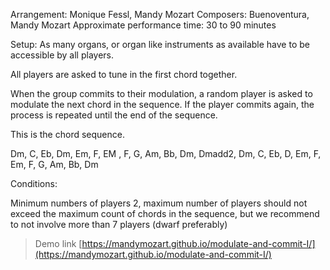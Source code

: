 Arrangement: Monique Fessl, Mandy Mozart
Composers: Buenoventura, Mandy Mozart
Approximate performance time: 30 to 90 minutes

Setup:
As many organs, or organ like instruments as available have to be accessible by all players.

All players are asked to tune in the first chord together. 

When the group commits to their modulation, a random player is asked to modulate the next chord in the sequence. If the player commits again, the process is repeated until the end of the sequence.

This is the chord sequence.

Dm, C, Eb, Dm, Em, F, EM , F, G, Am, Bb, Dm, Dmadd2, Dm, C, Eb, D, Em, F, Em, F, G, Am, Bb, Dm

Conditions: 

Minimum numbers of players 2, maximum number of players should not exceed the maximum count of chords in the sequence, but we recommend to not involve more than 7 players (dwarf preferably)

> Demo link [https://mandymozart.github.io/modulate-and-commit-I/](https://mandymozart.github.io/modulate-and-commit-I/)
